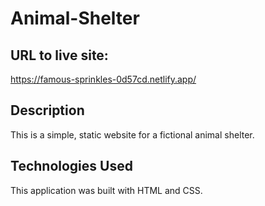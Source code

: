 # Animal-Shelter

## URL to live site: 

https://famous-sprinkles-0d57cd.netlify.app/

## Description

This is a simple, static website for a fictional animal shelter. 

## Technologies Used

This application was built with HTML and CSS.
